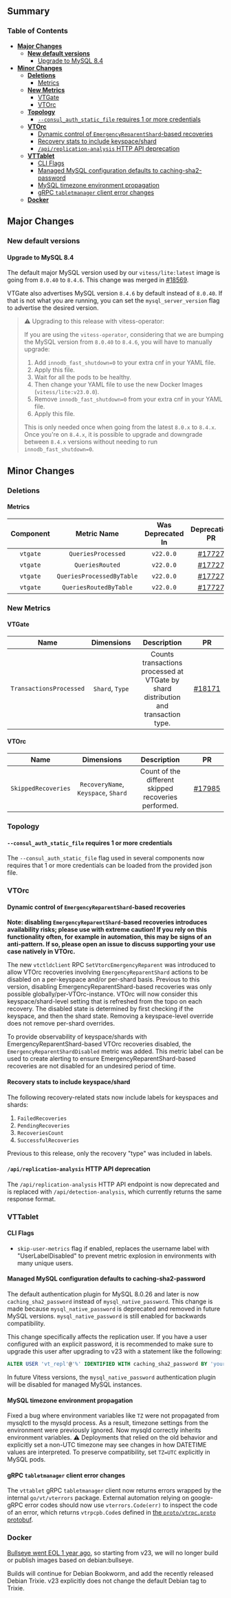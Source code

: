 ## Summary

### Table of Contents

- **[Major Changes](#major-changes)**
    - **[New default versions](#new-default-versions)**
        - [Upgrade to MySQL 8.4](#upgrade-to-mysql-8.4)
- **[Minor Changes](#minor-changes)**
    - **[Deletions](#deletions)**
        - [Metrics](#deleted-metrics)
    - **[New Metrics](#new-metrics)**
        - [VTGate](#new-vtgate-metrics)
        - [VTOrc](#new-vtorc-metrics)
    - **[Topology](#minor-changes-topo)**
        - [`--consul_auth_static_file` requires 1 or more credentials](#consul_auth_static_file-check-creds)
    - **[VTOrc](#minor-changes-vtorc)**
        - [Dynamic control of `EmergencyReparentShard`-based recoveries](#vtorc-dynamic-ers-disabled)
        - [Recovery stats to include keyspace/shard](#recoveries-stats-keyspace-shard)
        - [`/api/replication-analysis` HTTP API deprecation](#replication-analysis-api-deprecation)
    - **[VTTablet](#minor-changes-vttablet)**
        - [CLI Flags](#flags-vttablet)
        - [Managed MySQL configuration defaults to caching-sha2-password](#mysql-caching-sha2-password) 
        - [MySQL timezone environment propagation](#mysql-timezone-env)
        - [gRPC `tabletmanager` client error changes](#grpctmclient-err-changes)
    - **[Docker](#docker)**

## <a id="major-changes"/>Major Changes</a>

### <a id="new-default-versions"/>New default versions</a>

#### <a id="upgrade-to-mysql-8.4"/>Upgrade to MySQL 8.4</a>

The default major MySQL version used by our `vitess/lite:latest` image is going from `8.0.40` to `8.4.6`.
This change was merged in [#18569](https://github.com/vitessio/vitess/pull/18569).

VTGate also advertises MySQL version `8.4.6` by default instead of `8.0.40`. If that is not what you are running, you can set the `mysql_server_version` flag to advertise the desired version.

>  ⚠️ Upgrading to this release with vitess-operator:
>
> If you are using the `vitess-operator`, considering that we are bumping the MySQL version from `8.0.40` to `8.4.6`, you will have to manually upgrade:
>
> 1. Add `innodb_fast_shutdown=0` to your extra cnf in your YAML file.
> 2. Apply this file.
> 3. Wait for all the pods to be healthy.
> 4. Then change your YAML file to use the new Docker Images (`vitess/lite:v23.0.0`).
> 5. Remove `innodb_fast_shutdown=0` from your extra cnf in your YAML file.
> 6. Apply this file.
>
> This is only needed once when going from the latest `8.0.x` to `8.4.x`. Once you're on `8.4.x`, it is possible to upgrade and downgrade between `8.4.x` versions without needing to run `innodb_fast_shutdown=0`.

## <a id="minor-changes"/>Minor Changes</a>

### <a id="deletions"/>Deletions</a>

#### <a id="deleted-metrics"/>Metrics</a>

| Component |        Metric Name        | Was Deprecated In |                     Deprecation PR                      |
|:---------:|:-------------------------:|:-----------------:|:-------------------------------------------------------:|
| `vtgate`  |    `QueriesProcessed`     |     `v22.0.0`     | [#17727](https://github.com/vitessio/vitess/pull/17727) |
| `vtgate`  |      `QueriesRouted`      |     `v22.0.0`     | [#17727](https://github.com/vitessio/vitess/pull/17727) |
| `vtgate`  | `QueriesProcessedByTable` |     `v22.0.0`     | [#17727](https://github.com/vitessio/vitess/pull/17727) |
| `vtgate`  |  `QueriesRoutedByTable`   |     `v22.0.0`     | [#17727](https://github.com/vitessio/vitess/pull/17727) |

### <a id="new-metrics"/>New Metrics

#### <a id="new-vtgate-metrics"/>VTGate

|          Name           |   Dimensions    |                                     Description                                     |                           PR                            |
|:-----------------------:|:---------------:|:-----------------------------------------------------------------------------------:|:-------------------------------------------------------:|
| `TransactionsProcessed` | `Shard`, `Type` | Counts transactions processed at VTGate by shard distribution and transaction type. | [#18171](https://github.com/vitessio/vitess/pull/18171) |

#### <a id="new-vtorc-metrics"/>VTOrc

|          Name       |   Dimensions                        |                   Description                        |                           PR                            |
|:-------------------:|:-----------------------------------:|:----------------------------------------------------:|:-------------------------------------------------------:|
| `SkippedRecoveries` | `RecoveryName`, `Keyspace`, `Shard` | Count of the different skipped recoveries performed. | [#17985](https://github.com/vitessio/vitess/pull/17985) |

### <a id="minor-changes-topo"/>Topology</a>

#### <a id="consul_auth_static_file-check-creds"/>`--consul_auth_static_file` requires 1 or more credentials</a>

The `--consul_auth_static_file` flag used in several components now requires that 1 or more credentials can be loaded from the provided json file.

### <a id="minor-changes-vtorc"/>VTOrc</a>

#### <a id="vtorc-dynamic-ers-disabled"/>Dynamic control of `EmergencyReparentShard`-based recoveries</a>

**Note: disabling `EmergencyReparentShard`-based recoveries introduces availability risks; please use with extreme caution! If you rely on this functionality often, for example in automation, this may be signs of an anti-pattern. If so, please open an issue to discuss supporting your use case natively in VTOrc.**

The new `vtctldclient` RPC `SetVtorcEmergencyReparent` was introduced to allow VTOrc recoveries involving `EmergencyReparentShard` actions to be disabled on a per-keyspace and/or per-shard basis. Previous to this version, disabling EmergencyReparentShard-based recoveries was only possible globally/per-VTOrc-instance. VTOrc will now consider this keyspace/shard-level setting that is refreshed from the topo on each recovery. The disabled state is determined by first checking if the keyspace, and then the shard state. Removing a keyspace-level override does not remove per-shard overrides.

To provide observability of keyspace/shards with EmergencyReparentShard-based VTOrc recoveries disabled, the `EmergencyReparentShardDisabled` metric was added. This metric label can be used to create alerting to ensure EmergencyReparentShard-based recoveries are not disabled for an undesired period of time.

#### <a id="recoveries-stats-keyspace-shard">Recovery stats to include keyspace/shard</a>

The following recovery-related stats now include labels for keyspaces and shards:
1. `FailedRecoveries`
2. `PendingRecoveries`
3. `RecoveriesCount`
4. `SuccessfulRecoveries`

Previous to this release, only the recovery "type" was included in labels.

#### <a id="replication-analysis-api-deprecation"/>`/api/replication-analysis` HTTP API deprecation</a>

The `/api/replication-analysis` HTTP API endpoint is now deprecated and is replaced with `/api/detection-analysis`, which currently returns the same response format.

### <a id="minor-changes-vttablet"/>VTTablet</a>

#### <a id="flags-vttablet"/>CLI Flags</a>

- `skip-user-metrics` flag if enabled, replaces the username label with "UserLabelDisabled" to prevent metric explosion in environments with many unique users.

#### <a id="mysql-caching-sha2-password"/>Managed MySQL configuration defaults to caching-sha2-password</a>

The default authentication plugin for MySQL 8.0.26 and later is now `caching_sha2_password` instead of `mysql_native_password`. This change is made because `mysql_native_password` is deprecated and removed in future MySQL versions. `mysql_native_password` is still enabled for backwards compatibility.

This change specifically affects the replication user. If you have a user configured with an explicit password, it is recommended to make sure to upgrade this user after upgrading to v23 with a statement like the following:

```sql
ALTER USER 'vt_repl'@'%' IDENTIFIED WITH caching_sha2_password BY 'your-existing-password';
```

In future Vitess versions, the `mysql_native_password` authentication plugin will be disabled for managed MySQL instances.

#### <a id="mysql-timezone-env"/>MySQL timezone environment propagation</a>

Fixed a bug where environment variables like `TZ` were not propagated from mysqlctl to the mysqld process.
As a result, timezone settings from the environment were previously ignored. Now mysqld correctly inherits environment variables.
⚠️ Deployments that relied on the old behavior and explicitly set a non-UTC timezone may see changes in how DATETIME values are interpreted. To preserve compatibility, set `TZ=UTC` explicitly in MySQL pods.

#### <a id="grpctmclient-err-changes"/>gRPC `tabletmanager` client error changes</a>

The `vttablet` gRPC `tabletmanager` client now returns errors wrapped by the internal `go/vt/vterrors` package. External automation relying on google-gRPC error codes should now use `vterrors.Code(err)` to inspect the code of an error, which returns `vtrpcpb.Code`s defined in [the `proto/vtrpc.proto` protobuf](https://github.com/vitessio/vitess/blob/main/proto/vtrpc.proto#L60).

### <a id="docker"/>Docker</a>

[Bullseye went EOL 1 year ago](https://www.debian.org/releases/), so starting from v23, we will no longer build or publish images based on debian:bullseye.

Builds will continue for Debian Bookworm, and add the recently released Debian Trixie. v23 explicitly does not change the default Debian tag to Trixie.
